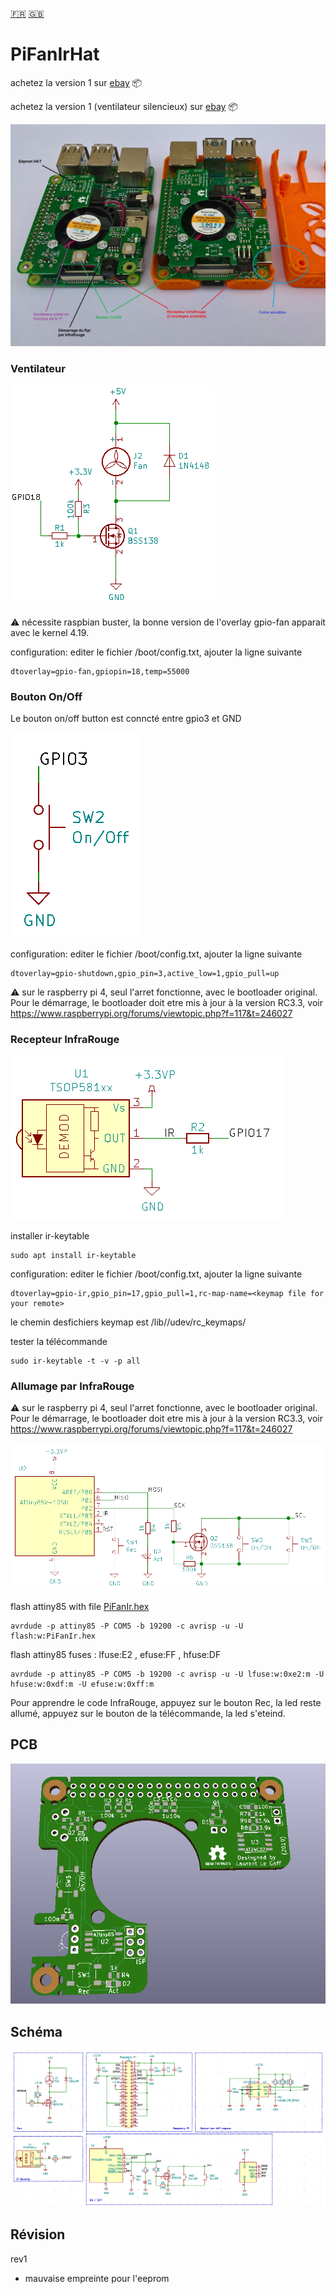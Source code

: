 [:fr:](LISEZMOI.md) [:uk:](README.md)

# PiFanIrHat

achetez la version 1 sur [ebay](https://www.ebay.fr/itm/153597547428) :package:

achetez la version 1 (ventilateur silencieux) sur [ebay](https://www.ebay.fr/itm/153600642463) :package:

![](img/PiFanIR.jpg)

### Ventilateur

![](img/fan.PNG)

:warning: nécessite raspbian buster, la bonne version de l'overlay gpio-fan apparait avec le kernel 4.19.

configuration: editer le fichier /boot/config.txt, ajouter la ligne suivante

    dtoverlay=gpio-fan,gpiopin=18,temp=55000

### Bouton On/Off

Le bouton on/off button est conncté entre gpio3 et GND

![](img/OnOff.PNG)

configuration: editer le fichier /boot/config.txt, ajouter la ligne suivante

    dtoverlay=gpio-shutdown,gpio_pin=3,active_low=1,gpio_pull=up
    
:warning: sur le raspberry pi 4, seul l'arret fonctionne, avec le bootloader original. Pour le démarrage, le bootloader doit etre  mis à jour à la version RC3.3,
voir https://www.raspberrypi.org/forums/viewtopic.php?f=117&t=246027

### Recepteur InfraRouge

![](img/IR.PNG)

installer ir-keytable

    sudo apt install ir-keytable

configuration: editer le fichier /boot/config.txt, ajouter la ligne suivante

    dtoverlay=gpio-ir,gpio_pin=17,gpio_pull=1,rc-map-name=<keymap file for your remote>

le chemin desfichiers keymap est /lib//udev/rc_keymaps/

tester la télécommande

    sudo ir-keytable -t -v -p all

### Allumage par InfraRouge

:warning: sur le raspberry pi 4, seul l'arret fonctionne, avec le bootloader original. Pour le démarrage, le bootloader doit etre  mis à jour à la version RC3.3,
voir https://www.raspberrypi.org/forums/viewtopic.php?f=117&t=246027

![](img/Attiny85.PNG)

flash attiny85 with file [PiFanIr.hex](attiny85/PiFanIr.hex?raw=true)

    avrdude -p attiny85 -P COM5 -b 19200 -c avrisp -u -U flash:w:PiFanIr.hex

flash attiny85 fuses : lfuse:E2 , efuse:FF , hfuse:DF

    avrdude -p attiny85 -P COM5 -b 19200 -c avrisp -u -U lfuse:w:0xe2:m -U hfuse:w:0xdf:m -U efuse:w:0xff:m

Pour apprendre le code InfraRouge, appuyez sur le bouton Rec, la led reste allumé, appuyez sur le bouton de la télécommande, la led s'eteind.

## PCB
![](img/3D.PNG)

## Schéma
![](img/sch.PNG)


## Révision
rev1
- mauvaise empreinte pour l'eeprom
